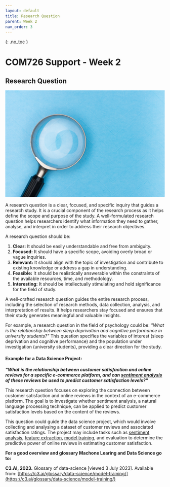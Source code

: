 ```yaml
---
layout: default
title: Research Question
parent: Week 2
nav_order: 3
---
```


{: .no_toc }

# COM726 Support - Week 2
## Research Question

![](../img/markus-winkler-afW1hht0NSs-unsplash.jpg)

A research question is a clear, focused, and specific inquiry that guides a research study. It is a crucial component of the research process as it helps define the scope and purpose of the study. A well-formulated research question helps researchers identify what information they need to gather, analyse, and interpret in order to address their research objectives.

A research question should be:
1.	**Clear:** It should be easily understandable and free from ambiguity.
2.	**Focused:** It should have a specific scope, avoiding overly broad or vague inquiries.
3.	**Relevant:** It should align with the topic of investigation and contribute to existing knowledge or address a gap in understanding.
4.	**Feasible:** It should be realistically answerable within the constraints of the available resources, time, and methodology.
5.	**Interesting:** It should be intellectually stimulating and hold significance for the field of study.

A well-crafted research question guides the entire research process, including the selection of research methods, data collection, analysis, and interpretation of results. It helps researchers stay focused and ensures that their study generates meaningful and valuable insights.

For example, a research question in the field of psychology could be: *"What is the relationship between sleep deprivation and cognitive performance in university students?"* This question specifies the variables of interest (sleep deprivation and cognitive performance) and the population under investigation (university students), providing a clear direction for the study.


#### Example for a Data Science Project:

***"What is the relationship between customer satisfaction and online reviews for a specific e-commerce platform, and can [sentiment analysis](https://aws.amazon.com/what-is/sentiment-analysis/) of these reviews be used to predict customer satisfaction levels?"***

This research question focuses on exploring the connection between customer satisfaction and online reviews in the context of an e-commerce platform. The goal is to investigate whether sentiment analysis, a natural language processing technique, can be applied to predict customer satisfaction levels based on the content of the reviews.

This question could guide the data science project, which would involve collecting and analysing a dataset of customer reviews and associated satisfaction ratings. The project may include tasks such as [sentiment analysis](https://aws.amazon.com/what-is/sentiment-analysis/), [feature extraction](https://uk.mathworks.com/discovery/feature-extraction.html), [model training](https://c3.ai/glossary/data-science/model-training/), and evaluation to determine the predictive power of online reviews in estimating customer satisfaction.


**For a good overview and glossary Machone Learing  and Data Science go to:**

**C3.AI, 2023.** Glossary of data-science [viewed 3 July 2023]. Available from: [https://c3.ai/glossary/data-science/model-training/](https://c3.ai/glossary/data-science/model-training/)

